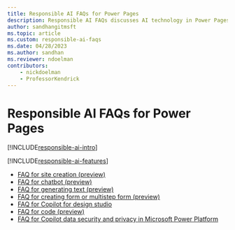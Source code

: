 ```yaml
---
title: Responsible AI FAQs for Power Pages
description: Responsible AI FAQs discusses AI technology in Power Pages and the key considerations for making use of this technology responsibly.
author: sandhangitmsft
ms.topic: article
ms.custom: responsible-ai-faqs
ms.date: 04/28/2023
ms.author: sandhan
ms.reviewer: ndoelman
contributors:
    - nickdoelman
    - ProfessorKendrick
---
```


# Responsible AI FAQs for Power Pages

[!INCLUDE[responsible-ai-intro](includes/responsible-ai-intro.md)]

[!INCLUDE[responsible-ai-features](includes/responsible-ai-features.md)]

- [FAQ for site creation (preview)](faqs-generate-site.md)
- [FAQ for chatbot (preview)](faqs-chatbot.md)
- [FAQ for generating text (preview)](faqs-generate-text.md)
- [FAQ for creating form or multistep form (preview)](faqs-create-form.md) 
- [FAQ for Copilot for design studio](faqs-design-studio.md) 
- [FAQ for code (preview)](faqs-pro-developer.md)
- [FAQ for Copilot data security and privacy in Microsoft Power Platform](/power-platform/faqs-copilot-data-security-privacy/)
